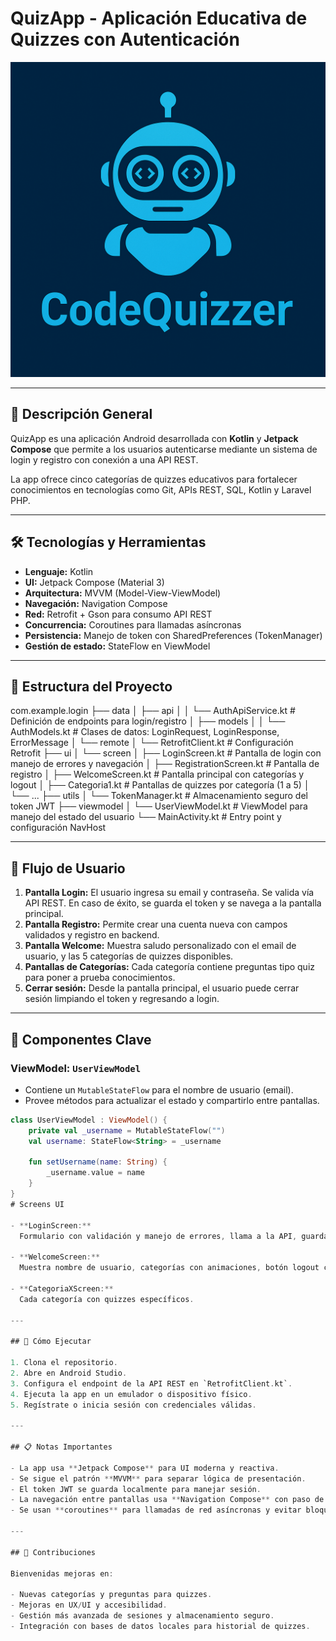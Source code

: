 # QuizApp - Aplicación Educativa de Quizzes con Autenticación

![QuizApp Logo](app/src/main/res/drawable/logo.png)

---

## 📌 Descripción General

QuizApp es una aplicación Android desarrollada con **Kotlin** y **Jetpack Compose** que permite a los usuarios autenticarse mediante un sistema de login y registro con conexión a una API REST. 

La app ofrece cinco categorías de quizzes educativos para fortalecer conocimientos en tecnologías como Git, APIs REST, SQL, Kotlin y Laravel PHP.

---

## 🛠️ Tecnologías y Herramientas

- **Lenguaje:** Kotlin
- **UI:** Jetpack Compose (Material 3)
- **Arquitectura:** MVVM (Model-View-ViewModel)
- **Navegación:** Navigation Compose
- **Red:** Retrofit + Gson para consumo API REST
- **Concurrencia:** Coroutines para llamadas asíncronas
- **Persistencia:** Manejo de token con SharedPreferences (TokenManager)
- **Gestión de estado:** StateFlow en ViewModel

---

## 📂 Estructura del Proyecto
com.example.login
├── data
│   ├── api
│   │   └── AuthApiService.kt           # Definición de endpoints para login/registro
│   ├── models
│   │   └── AuthModels.kt                # Clases de datos: LoginRequest, LoginResponse, ErrorMessage
│   └── remote
│       └── RetrofitClient.kt            # Configuración Retrofit
├── ui
│   └── screen
│       ├── LoginScreen.kt               # Pantalla de login con manejo de errores y navegación
│       ├── RegistrationScreen.kt       # Pantalla de registro
│       ├── WelcomeScreen.kt            # Pantalla principal con categorías y logout
│       ├── Categoria1.kt               # Pantallas de quizzes por categoría (1 a 5)
│       └── ...
├── utils
│   └── TokenManager.kt                  # Almacenamiento seguro del token JWT
├── viewmodel
│   └── UserViewModel.kt                 # ViewModel para manejo del estado del usuario
└── MainActivity.kt                      # Entry point y configuración NavHost

---

## 📖 Flujo de Usuario

1.  **Pantalla Login:** El usuario ingresa su email y contraseña. Se valida vía API REST. En caso de éxito, se guarda el token y se navega a la pantalla principal.
2.  **Pantalla Registro:** Permite crear una cuenta nueva con campos validados y registro en backend.
3.  **Pantalla Welcome:** Muestra saludo personalizado con el email de usuario, y las 5 categorías de quizzes disponibles.
4.  **Pantallas de Categorías:** Cada categoría contiene preguntas tipo quiz para poner a prueba conocimientos.
5.  **Cerrar sesión:** Desde la pantalla principal, el usuario puede cerrar sesión limpiando el token y regresando a login.

---

## 🧩 Componentes Clave

### ViewModel: `UserViewModel`

- Contiene un `MutableStateFlow` para el nombre de usuario (email).
- Provee métodos para actualizar el estado y compartirlo entre pantallas.

```kotlin
class UserViewModel : ViewModel() {
    private val _username = MutableStateFlow("")
    val username: StateFlow<String> = _username

    fun setUsername(name: String) {
        _username.value = name
    }
}
# Screens UI

- **LoginScreen:**  
  Formulario con validación y manejo de errores, llama a la API, guarda token y actualiza ViewModel.

- **WelcomeScreen:**  
  Muestra nombre de usuario, categorías con animaciones, botón logout con confirmación.

- **CategoriaXScreen:**  
  Cada categoría con quizzes específicos.

---

## 🚀 Cómo Ejecutar

1. Clona el repositorio.  
2. Abre en Android Studio.  
3. Configura el endpoint de la API REST en `RetrofitClient.kt`.  
4. Ejecuta la app en un emulador o dispositivo físico.  
5. Regístrate o inicia sesión con credenciales válidas.

---

## 📋 Notas Importantes

- La app usa **Jetpack Compose** para UI moderna y reactiva.  
- Se sigue el patrón **MVVM** para separar lógica de presentación.  
- El token JWT se guarda localmente para manejar sesión.  
- La navegación entre pantallas usa **Navigation Compose** con paso de parámetros y gestión del backstack.  
- Se usan **coroutines** para llamadas de red asíncronas y evitar bloqueos en UI.

---

## 🤝 Contribuciones

Bienvenidas mejoras en:

- Nuevas categorías y preguntas para quizzes.  
- Mejoras en UX/UI y accesibilidad.  
- Gestión más avanzada de sesiones y almacenamiento seguro.  
- Integración con bases de datos locales para historial de quizzes.
